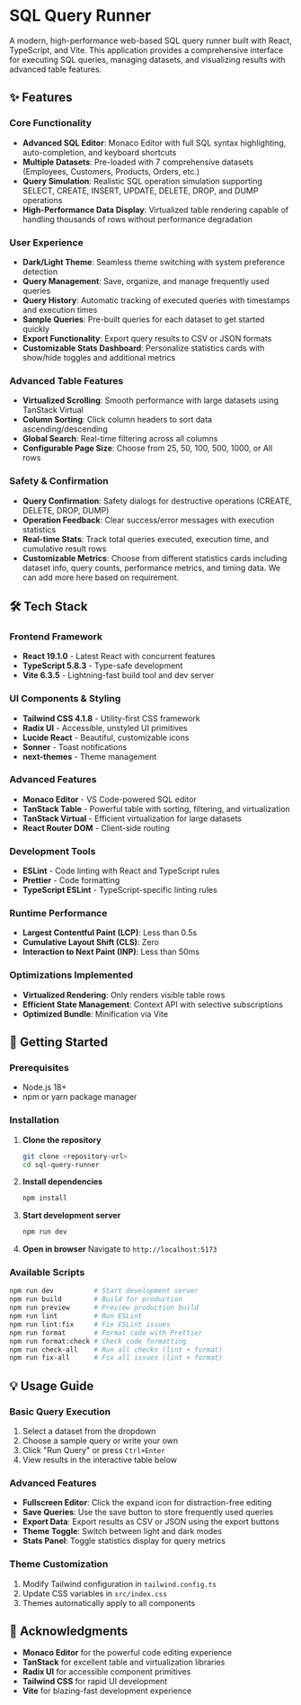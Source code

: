 # SQL Query Runner

A modern, high-performance web-based SQL query runner built with React, TypeScript, and Vite. This application provides a comprehensive interface for executing SQL queries, managing datasets, and visualizing results with advanced table features.

## ✨ Features

### Core Functionality

- **Advanced SQL Editor**: Monaco Editor with full SQL syntax highlighting, auto-completion, and keyboard shortcuts
- **Multiple Datasets**: Pre-loaded with 7 comprehensive datasets (Employees, Customers, Products, Orders, etc.)
- **Query Simulation**: Realistic SQL operation simulation supporting SELECT, CREATE, INSERT, UPDATE, DELETE, DROP, and DUMP operations
- **High-Performance Data Display**: Virtualized table rendering capable of handling thousands of rows without performance degradation

### User Experience

- **Dark/Light Theme**: Seamless theme switching with system preference detection
- **Query Management**: Save, organize, and manage frequently used queries
- **Query History**: Automatic tracking of executed queries with timestamps and execution times
- **Sample Queries**: Pre-built queries for each dataset to get started quickly
- **Export Functionality**: Export query results to CSV or JSON formats
- **Customizable Stats Dashboard**: Personalize statistics cards with show/hide toggles and additional metrics

### Advanced Table Features

- **Virtualized Scrolling**: Smooth performance with large datasets using TanStack Virtual
- **Column Sorting**: Click column headers to sort data ascending/descending
- **Global Search**: Real-time filtering across all columns
- **Configurable Page Size**: Choose from 25, 50, 100, 500, 1000, or All rows

### Safety & Confirmation

- **Query Confirmation**: Safety dialogs for destructive operations (CREATE, DELETE, DROP, DUMP)
- **Operation Feedback**: Clear success/error messages with execution statistics
- **Real-time Stats**: Track total queries executed, execution time, and cumulative result rows
- **Customizable Metrics**: Choose from different statistics cards including dataset info, query counts, performance metrics, and timing data. We can add more here based on requirement.

## 🛠 Tech Stack

### Frontend Framework

- **React 19.1.0** - Latest React with concurrent features
- **TypeScript 5.8.3** - Type-safe development
- **Vite 6.3.5** - Lightning-fast build tool and dev server

### UI Components & Styling

- **Tailwind CSS 4.1.8** - Utility-first CSS framework
- **Radix UI** - Accessible, unstyled UI primitives
- **Lucide React** - Beautiful, customizable icons
- **Sonner** - Toast notifications
- **next-themes** - Theme management

### Advanced Features

- **Monaco Editor** - VS Code-powered SQL editor
- **TanStack Table** - Powerful table with sorting, filtering, and virtualization
- **TanStack Virtual** - Efficient virtualization for large datasets
- **React Router DOM** - Client-side routing

### Development Tools

- **ESLint** - Code linting with React and TypeScript rules
- **Prettier** - Code formatting
- **TypeScript ESLint** - TypeScript-specific linting rules

### Runtime Performance

- **Largest Contentful Paint (LCP)**: Less than 0.5s
- **Cumulative Layout Shift (CLS)**: Zero
- **Interaction to Next Paint (INP)**: Less than 50ms

### Optimizations Implemented

- **Virtualized Rendering**: Only renders visible table rows
- **Efficient State Management**: Context API with selective subscriptions
- **Optimized Bundle**: Minification via Vite

## 🚀 Getting Started

### Prerequisites

- Node.js 18+
- npm or yarn package manager

### Installation

1. **Clone the repository**

    ```bash
    git clone <repository-url>
    cd sql-query-runner
    ```

2. **Install dependencies**

    ```bash
    npm install
    ```

3. **Start development server**

    ```bash
    npm run dev
    ```

4. **Open in browser**
   Navigate to `http://localhost:5173`

### Available Scripts

```bash
npm run dev          # Start development server
npm run build        # Build for production
npm run preview      # Preview production build
npm run lint         # Run ESLint
npm run lint:fix     # Fix ESLint issues
npm run format       # Format code with Prettier
npm run format:check # Check code formatting
npm run check-all    # Run all checks (lint + format)
npm run fix-all      # Fix all issues (lint + format)
```

## 💡 Usage Guide

### Basic Query Execution

1. Select a dataset from the dropdown
2. Choose a sample query or write your own
3. Click "Run Query" or press `Ctrl+Enter`
4. View results in the interactive table below

### Advanced Features

- **Fullscreen Editor**: Click the expand icon for distraction-free editing
- **Save Queries**: Use the save button to store frequently used queries
- **Export Data**: Export results as CSV or JSON using the export buttons
- **Theme Toggle**: Switch between light and dark modes
- **Stats Panel**: Toggle statistics display for query metrics

<!-- ### Keyboard Shortcuts

**Windows/Linux:**

- `Ctrl+Enter` - Execute query
- `Ctrl+S` - Save current query
- `F11` - Toggle fullscreen editor
- `Escape` - Exit fullscreen mode

**Mac:**

- `Cmd+Enter` - Execute query
- `Cmd+S` - Save current query
- `F11` - Toggle fullscreen editor
- `Escape` - Exit fullscreen mode -->

### Theme Customization

1. Modify Tailwind configuration in `tailwind.config.ts`
2. Update CSS variables in `src/index.css`
3. Themes automatically apply to all components

## 🙏 Acknowledgments

- **Monaco Editor** for the powerful code editing experience
- **TanStack** for excellent table and virtualization libraries
- **Radix UI** for accessible component primitives
- **Tailwind CSS** for rapid UI development
- **Vite** for blazing-fast development experience
